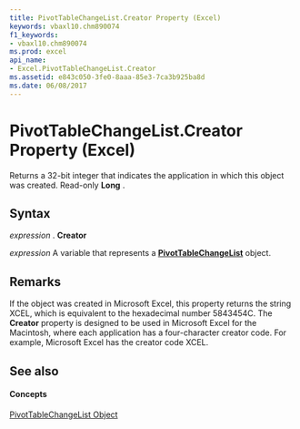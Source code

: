 ```yaml
---
title: PivotTableChangeList.Creator Property (Excel)
keywords: vbaxl10.chm890074
f1_keywords:
- vbaxl10.chm890074
ms.prod: excel
api_name:
- Excel.PivotTableChangeList.Creator
ms.assetid: e843c050-3fe0-8aaa-85e3-7ca3b925ba8d
ms.date: 06/08/2017
---
```



# PivotTableChangeList.Creator Property (Excel)

Returns a 32-bit integer that indicates the application in which this object was created. Read-only  **Long** .


## Syntax

 _expression_ . **Creator**

 _expression_ A variable that represents a **[PivotTableChangeList](Excel.PivotTableChangeList.md)** object.


## Remarks

If the object was created in Microsoft Excel, this property returns the string XCEL, which is equivalent to the hexadecimal number 5843454C. The  **Creator** property is designed to be used in Microsoft Excel for the Macintosh, where each application has a four-character creator code. For example, Microsoft Excel has the creator code XCEL.


## See also


#### Concepts


[PivotTableChangeList Object](Excel.PivotTableChangeList.md)

